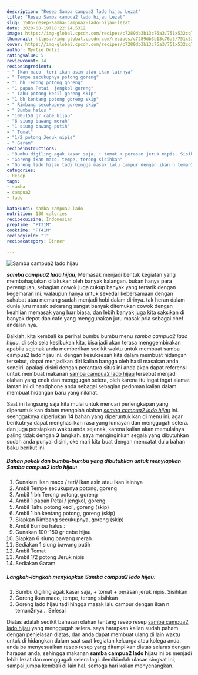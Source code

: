 ```yaml
---
description: "Resep Samba campua2 lado hijau Lezat"
title: "Resep Samba campua2 lado hijau Lezat"
slug: 1505-resep-samba-campua2-lado-hijau-lezat
date: 2020-08-19T18:22:14.531Z
image: https://img-global.cpcdn.com/recipes/c7289db3b13c76a3/751x532cq70/samba-campua2-lado-hijau-foto-resep-utama.jpg
thumbnail: https://img-global.cpcdn.com/recipes/c7289db3b13c76a3/751x532cq70/samba-campua2-lado-hijau-foto-resep-utama.jpg
cover: https://img-global.cpcdn.com/recipes/c7289db3b13c76a3/751x532cq70/samba-campua2-lado-hijau-foto-resep-utama.jpg
author: Myrtie Ortiz
ratingvalue: 5
reviewcount: 14
recipeingredient:
- " Ikan maco  teri ikan asin atau ikan lainnya"
- " Tempe secukupnya potong goreng"
- "1 bh Terong potong goreng"
- "1 papan Petai  jengkol goreng"
- " Tahu potong kecil goreng skip"
- "1 bh kentang potong goreng skip"
- " Rimbang secukupnya goreng skip"
- " Bumbu halus "
- "100-150 gr cabe hijau"
- "6 siung bawang merah"
- "1 siung bawang putih"
- " Tomat"
- "1/2 potong Jeruk nipis"
- " Garam"
recipeinstructions:
- "Bumbu digiling agak kasar saja, + tomat + perasan jeruk nipis. Sisihkan"
- "Goreng ikan maco, tempe, terong sisihkan"
- "Goreng lado hijau tadi hingga masak lalu campur dengan ikan n teman2nya... Selesai"
categories:
- Resep
tags:
- samba
- campua2
- lado

katakunci: samba campua2 lado 
nutrition: 130 calories
recipecuisine: Indonesian
preptime: "PT31M"
cooktime: "PT41M"
recipeyield: "1"
recipecategory: Dinner

---
```



![Samba campua2 lado hijau](https://img-global.cpcdn.com/recipes/c7289db3b13c76a3/751x532cq70/samba-campua2-lado-hijau-foto-resep-utama.jpg)

<b><i>samba campua2 lado hijau</i></b>, Memasak menjadi bentuk kegiatan yang membahagiakan dilakukan oleh banyak kalangan. bukan hanya para perempuan, sebagian cowok juga cukup banyak yang tertarik dengan kegemaran ini. walaupun hanya untuk sekedar kebersamaan dengan sahabat atau memang sudah menjadi hobi dalam dirinya. tak heran dalam dunia juru masak sekarang sangat banyak ditemukan cowok dengan keahlian memasak yang luar biasa, dan lebih banyak juga kita saksikan di banyak depot dan cafe yang menggunakan juru masak pria sebagai chef andalan nya.



Baiklah, kita kembali ke perihal bumbu bumbu menu <i>samba campua2 lado hijau</i>. di sela sela kesibukan kita, bisa jadi akan terasa menggembirakan apabila sejenak anda memberikan sedikit waktu untuk membuat samba campua2 lado hijau ini. dengan kesuksesan kita dalam membuat hidangan tersebut, dapat menjadikan diri kalian bangga oleh hasil masakan anda sendiri. apalagi disini dengan perantara situs ini anda akan dapat referensi untuk membuat makanan <u>samba campua2 lado hijau</u> tersebut menjadi olahan yang enak dan menggugah selera, oleh karena itu ingat ingat alamat laman ini di handphone anda sebagai sebagian pedoman kalian dalam membuat hidangan baru yang nikmat.


Saat ini langsung saja kita mulai untuk mencari perlengkapan yang diperuntuk kan dalam mengolah olahan <u><i>samba campua2 lado hijau</i></u> ini. seenggaknya diperlukan <b>14</b> bahan yang diperuntuk kan di menu ini. agar berikutnya dapat menghasilkan rasa yang lumayan dan menggugah selera. dan juga persiapkan waktu anda sejenak, karena kalian akan memulainya paling tidak dengan <b>3</b> langkah. saya menginginkan segala yang dibutuhkan sudah anda punyai disini, oke mari kita buat dengan mencatat dulu bahan baku berikut ini.

<!--inarticleads1-->

##### Bahan pokok dan bumbu-bumbu yang dibutuhkan untuk menyiapkan Samba campua2 lado hijau:

1. Gunakan  Ikan maco / teri/ ikan asin atau ikan lainnya
1. Ambil  Tempe secukupnya potong, goreng
1. Ambil 1 bh Terong potong, goreng
1. Ambil 1 papan Petai / jengkol, goreng
1. Ambil  Tahu potong kecil, goreng (skip)
1. Ambil 1 bh kentang potong, goreng (skip)
1. Siapkan  Rimbang secukupnya, goreng (skip)
1. Ambil  Bumbu halus :
1. Gunakan 100-150 gr cabe hijau
1. Siapkan 6 siung bawang merah
1. Sediakan 1 siung bawang putih
1. Ambil  Tomat
1. Ambil 1/2 potong Jeruk nipis
1. Sediakan  Garam




<!--inarticleads2-->

##### Langkah-langkah menyiapkan Samba campua2 lado hijau:

1. Bumbu digiling agak kasar saja, + tomat + perasan jeruk nipis. Sisihkan
1. Goreng ikan maco, tempe, terong sisihkan
1. Goreng lado hijau tadi hingga masak lalu campur dengan ikan n teman2nya... Selesai




Diatas adalah sedikit bahasan olahan tentang resep resep <u>samba campua2 lado hijau</u> yang menggugah selera. saya harapkan kalian sudah paham dengan penjelasan diatas, dan anda dapat membuat ulang di lain waktu untuk di hidangkan dalam saat saat kegiatan keluarga atau kolega anda. anda bs menyesuaikan resep resep yang ditampilkan diatas selaras dengan harapan anda, sehingga makanan <b>samba campua2 lado hijau</b> ini bs menjadi lebih lezat dan menggugah selera lagi. demikianlah ulasan singkat ini, sampai jumpa kembali di lain hal. semoga hari kalian menyenangkan.
